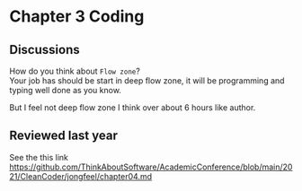 # Chapter 3 Coding

## Discussions

How do you think about `Flow zone`?  
Your job has should be start in deep flow zone, it will be programming and typing well done as you know.

But I feel not deep flow zone I think over about 6 hours like author.

## Reviewed last year

See the this link
https://github.com/ThinkAboutSoftware/AcademicConference/blob/main/2021/CleanCoder/jongfeel/chapter04.md